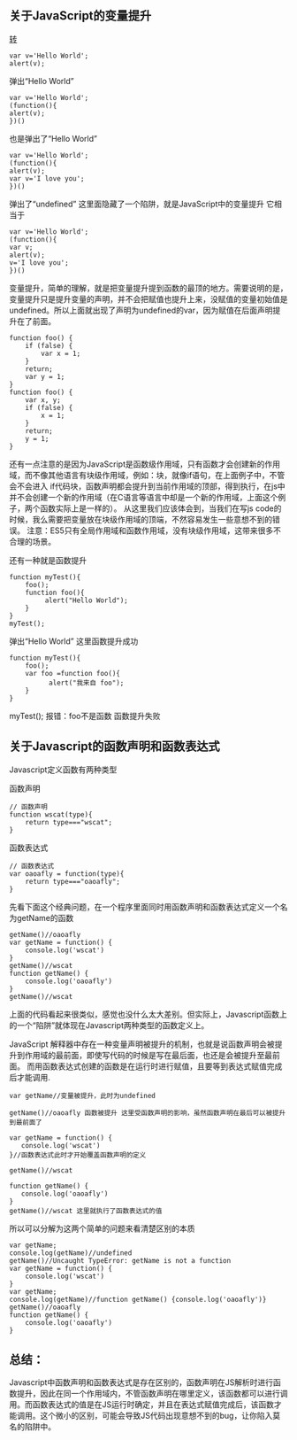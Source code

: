 ## 关于JavaScript的变量提升
[转](https://github.com/Wscats/Good-text-Share/issues/73)

```
var v='Hello World'; 
alert(v); 
```
弹出“Hello World”

```
var v='Hello World'; 
(function(){ 
alert(v); 
})() 
```

也是弹出了“Hello World”

```
var v='Hello World'; 
(function(){ 
alert(v); 
var v='I love you'; 
})() 
```

弹出了“undefined”
这里面隐藏了一个陷阱，就是JavaScript中的变量提升
它相当于

```
var v='Hello World'; 
(function(){ 
var v;
alert(v); 
v='I love you'; 
})() 
```

变量提升，简单的理解，就是把变量提升提到函数的最顶的地方。需要说明的是，变量提升只是提升变量的声明，并不会把赋值也提升上来，没赋值的变量初始值是undefined。所以上面就出现了声明为undefined的var，因为赋值在后面声明提升在了前面。

```
function foo() {  
    if (false) {  
        var x = 1;  
    }  
    return;  
    var y = 1;  
}  
function foo() {  
    var x, y;  
    if (false) {  
        x = 1;  
    }  
    return;  
    y = 1;  
}  
```

还有一点注意的是因为JavaScript是函数级作用域，只有函数才会创建新的作用域，而不像其他语言有块级作用域，例如：块，就像if语句，在上面例子中，不管会不会进入 if代码块，函数声明都会提升到当前作用域的顶部，得到执行，在js中并不会创建一个新的作用域（在C语言等语言中却是一个新的作用域，上面这个例子，两个函数实际上是一样的）。
从这里我们应该体会到，当我们在写js code的时候，我么需要把变量放在块级作用域的顶端，不然容易发生一些意想不到的错误。
注意：ES5只有全局作用域和函数作用域，没有块级作用域，这带来很多不合理的场景。

还有一种就是函数提升

```
function myTest(){ 
    foo(); 
    function foo(){ 
         alert("Hello World"); 
    } 
} 
myTest(); 
```

弹出“Hello World”
这里函数提升成功

```
function myTest(){ 
    foo(); 
    var foo =function foo(){ 
          alert("我来自 foo"); 
    } 
} 
```
myTest(); 
报错：foo不是函数
函数提升失败

## 关于Javascript的函数声明和函数表达式

Javascript定义函数有两种类型

函数声明
```
// 函数声明
function wscat(type){
    return type==="wscat";
}
```

函数表达式

```
// 函数表达式
var oaoafly = function(type){
    return type==="oaoafly";
}
```

先看下面这个经典问题，在一个程序里面同时用函数声明和函数表达式定义一个名为getName的函数

```
getName()//oaoafly
var getName = function() {
    console.log('wscat')
}
getName()//wscat
function getName() {
    console.log('oaoafly')
}
getName()//wscat
```


上面的代码看起来很类似，感觉也没什么太大差别。但实际上，Javascript函数上的一个“陷阱”就体现在Javascript两种类型的函数定义上。

JavaScript 解释器中存在一种变量声明被提升的机制，也就是说函数声明会被提升到作用域的最前面，即使写代码的时候是写在最后面，也还是会被提升至最前面。
而用函数表达式创建的函数是在运行时进行赋值，且要等到表达式赋值完成后才能调用.
 ```
var getName//变量被提升，此时为undefined

getName()//oaoafly 函数被提升 这里受函数声明的影响，虽然函数声明在最后可以被提升到最前面了

var getName = function() {
    console.log('wscat')
}//函数表达式此时才开始覆盖函数声明的定义

getName()//wscat

function getName() {
    console.log('oaoafly')
}
getName()//wscat 这里就执行了函数表达式的值
```

所以可以分解为这两个简单的问题来看清楚区别的本质

```
var getName;
console.log(getName)//undefined
getName()//Uncaught TypeError: getName is not a function
var getName = function() {
    console.log('wscat')
}
var getName;
console.log(getName)//function getName() {console.log('oaoafly')}
getName()//oaoafly
function getName() {
    console.log('oaoafly')
}
```

## 总结：

Javascript中函数声明和函数表达式是存在区别的，函数声明在JS解析时进行函数提升，因此在同一个作用域内，不管函数声明在哪里定义，该函数都可以进行调用。而函数表达式的值是在JS运行时确定，并且在表达式赋值完成后，该函数才能调用。这个微小的区别，可能会导致JS代码出现意想不到的bug，让你陷入莫名的陷阱中。